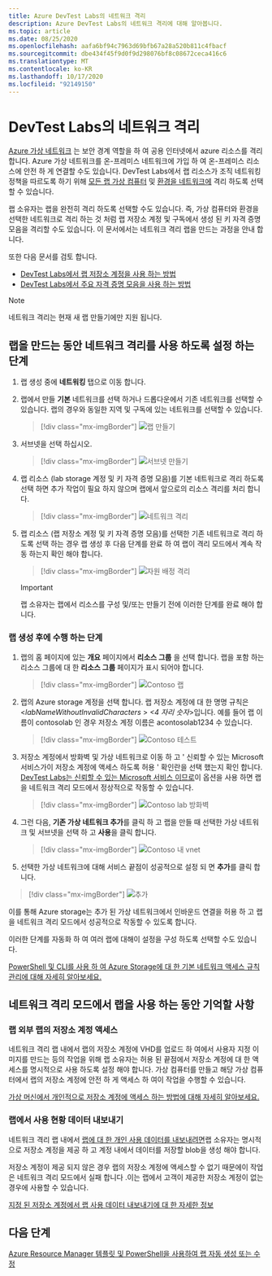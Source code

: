 ```yaml
---
title: Azure DevTest Labs의 네트워크 격리
description: Azure DevTest Labs의 네트워크 격리에 대해 알아봅니다.
ms.topic: article
ms.date: 08/25/2020
ms.openlocfilehash: aafa6bf94c7963d69bfb67a28a520b811c4fbacf
ms.sourcegitcommit: dbe434f45f9d0f9d298076bf8c08672ceca416c6
ms.translationtype: MT
ms.contentlocale: ko-KR
ms.lasthandoff: 10/17/2020
ms.locfileid: "92149150"
---
```

# <a name="network-isolation-in-devtest-labs"></a>DevTest Labs의 네트워크 격리

[Azure 가상 네트워크](../virtual-network/virtual-networks-overview.md) 는 보안 경계 역할을 하 여 공용 인터넷에서 azure 리소스를 격리 합니다. Azure 가상 네트워크를 온-프레미스 네트워크에 가입 하 여 온-프레미스 리소스에 안전 하 게 연결할 수도 있습니다. DevTest Labs에서 랩 리소스가 조직 네트워킹 정책을 따르도록 하기 위해 [모든 랩 가상 컴퓨터](devtest-lab-configure-vnet.md) 및 [환경을 네트워크에](connect-environment-lab-virtual-network.md) 격리 하도록 선택할 수 있습니다. 

랩 소유자는 랩을 완전히 격리 하도록 선택할 수도 있습니다. 즉, 가상 컴퓨터와 환경을 선택한 네트워크로 격리 하는 것 처럼 랩 저장소 계정 및 구독에서 생성 된 키 자격 증명 모음을 격리할 수도 있습니다. 이 문서에서는 네트워크 격리 랩을 만드는 과정을 안내 합니다. 

또한 다음 문서를 검토 합니다.

- [DevTest Labs에서 랩 저장소 계정을 사용 하는 방법](encrypt-storage.md)
- [DevTest Labs에서 주요 자격 증명 모음을 사용 하는 방법](devtest-lab-store-secrets-in-key-vault.md)
 
> [!NOTE]
> 네트워크 격리는 현재 새 랩 만들기에만 지원 됩니다.

## <a name="steps-to-enable-network-isolation-during-lab-creation"></a>랩을 만드는 동안 네트워크 격리를 사용 하도록 설정 하는 단계

1. 랩 생성 중에 **네트워킹** 탭으로 이동 합니다.
1. 랩에서 만들 **기본** 네트워크를 선택 하거나 드롭다운에서 기존 네트워크를 선택할 수 있습니다. 랩의 경우와 동일한 지역 및 구독에 있는 네트워크를 선택할 수 있습니다. 

    > [!div class="mx-imgBorder"]
    > ![랩 만들기](./media/network-isolation/create-lab.png)
1. 서브넷을 선택 하십시오.

    > [!div class="mx-imgBorder"]
    > ![서브넷 만들기](./media/network-isolation/create-lab-subnet.png)
1. 랩 리소스 (lab storage 계정 및 키 자격 증명 모음)를 기본 네트워크로 격리 하도록 선택 하면 추가 작업이 필요 하지 않으며 랩에서 앞으로의 리소스 격리를 처리 합니다.
 
    > [!div class="mx-imgBorder"]
    > ![네트워크 격리](./media/network-isolation/isolate-lab-resources.png)
1. 랩 리소스 (랩 저장소 계정 및 키 자격 증명 모음)를 선택한 기존 네트워크로 격리 하도록 선택 하는 경우 랩 생성 후 다음 단계를 완료 하 여 랩이 격리 모드에서 계속 작동 하는지 확인 해야 합니다. 
 
    > [!div class="mx-imgBorder"]
    > ![자원 배정 격리](./media/network-isolation/isolate-my-vnet.png)

    > [!IMPORTANT]
    > 랩 소유자는 랩에서 리소스를 구성 및/또는 만들기 전에 이러한 단계를 완료 해야 합니다.

### <a name="steps-to-follow-post-lab-creation"></a>랩 생성 후에 수행 하는 단계

1. 랩의 홈 페이지에 있는 **개요** 페이지에서 **리소스 그룹** 을 선택 합니다. 랩을 포함 하는 리소스 그룹에 대 한 **리소스 그룹** 페이지가 표시 되어야 합니다. 
 
   > [!div class="mx-imgBorder"]
   > ![Contoso 랩](./media/network-isolation/contoso-lab.png)
1. 랩의 Azure storage 계정을 선택 합니다. 랩 저장소 계정에 대 한 명명 규칙은<*labNameWithoutInvalidCharacters* > *<4 자리 숫자*>입니다. 예를 들어 랩 이름이 contosolab 인 경우 저장소 계정 이름은 acontosolab1234 수 있습니다.
 
   > [!div class="mx-imgBorder"]
   > ![Contoso 테스트](./media/network-isolation/contoso-test.png)
1. 저장소 계정에서 방화벽 및 가상 네트워크로 이동 하 고 ' 신뢰할 수 있는 Microsoft 서비스가이 저장소 계정에 액세스 하도록 허용 ' 확인란을 선택 했는지 확인 합니다. [DevTest Labs는 신뢰할 수 있는 Microsoft 서비스 이므로](../storage/common/storage-network-security.md#trusted-microsoft-services)이 옵션을 사용 하면 랩을 네트워크 격리 모드에서 정상적으로 작동할 수 있습니다. 

   > [!div class="mx-imgBorder"]
   > ![Contoso lab 방화벽](./media/network-isolation/contoso-lab-firewalls-vnets.png)
1. 그런 다음, **기존 가상 네트워크 추가**를 클릭 하 고 랩을 만들 때 선택한 가상 네트워크 및 서브넷을 선택 하 고 **사용**을 클릭 합니다. 

   > [!div class="mx-imgBorder"]
   > ![Contoso 내 vnet](./media/network-isolation/contoso-lab-my-vnet.png)
5.  선택한 가상 네트워크에 대해 서비스 끝점이 성공적으로 설정 되 면 **추가**를 클릭 합니다. 

   > [!div class="mx-imgBorder"]
   > ![추가](./media/network-isolation/contoso-firewall-add.png)
 
이를 통해 Azure storage는 추가 된 가상 네트워크에서 인바운드 연결을 허용 하 고 랩을 네트워크 격리 모드에서 성공적으로 작동할 수 있도록 합니다. 

이러한 단계를 자동화 하 여 여러 랩에 대해이 설정을 구성 하도록 선택할 수도 있습니다. 

[PowerShell 및 CLI를 사용 하 여 Azure Storage에 대 한 기본 네트워크 액세스 규칙 관리에 대해 자세히 알아보세요.](../storage/common/storage-network-security.md?toc=%252fazure%252fvirtual-network%252ftoc.json#powershell)

## <a name="things-to-remember-while-using-a-lab-in-a-network-isolated-mode"></a>네트워크 격리 모드에서 랩을 사용 하는 동안 기억할 사항

### <a name="accessing-labs-storage-account-outside-the-lab"></a>랩 외부 랩의 저장소 계정 액세스 

네트워크 격리 랩 내에서 랩의 저장소 계정에 VHD를 업로드 하 여에서 사용자 지정 이미지를 만드는 등의 작업을 위해 랩 소유자는 허용 된 끝점에서 저장소 계정에 대 한 액세스를 명시적으로 사용 하도록 설정 해야 합니다. 가상 컴퓨터를 만들고 해당 가상 컴퓨터에서 랩의 저장소 계정에 안전 하 게 액세스 하 여이 작업을 수행할 수 있습니다. 

[가상 머신에서 개인적으로 저장소 계정에 액세스 하는 방법에 대해 자세히 알아보세요.](../private-link/tutorial-private-endpoint-storage-portal.md)

### <a name="exporting-usage-data-from-the-lab"></a>랩에서 사용 현황 데이터 내보내기 

네트워크 격리 랩 내에서 [랩에 대 한 개인 사용 데이터를 내보내려면](personal-data-delete-export.md)랩 소유자는 명시적으로 저장소 계정을 제공 하 고 계정 내에서 데이터를 저장할 blob을 생성 해야 합니다. 

저장소 계정이 제공 되지 않은 경우 랩의 저장소 계정에 액세스할 수 없기 때문에이 작업은 네트워크 격리 모드에서 실패 합니다 .이는 랩에서 고객이 제공한 저장소 계정이 없는 경우에 사용할 수 있습니다. 

[지정 된 저장소 계정에서 랩 사용 데이터 내보내기에 대 한 자세한 정보](personal-data-delete-export.md#azure-powershell)

## <a name="next-steps"></a>다음 단계

[Azure Resource Manager 템플릿 및 PowerShell을 사용하여 랩 자동 생성 또는 수정](devtest-lab-use-arm-and-powershell-for-lab-resources.md)